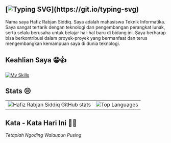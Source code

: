 ## [![Typing SVG](https://readme-typing-svg.demolab.com/?lines=Hai+Saya+Junior+Web+Developer+🌐;)](https://git.io/typing-svg)

Nama saya Hafiz Rabjan Siddiq. Saya adalah mahasiswa Teknik Informatika. Saya sangat tertarik dengan teknologi dan pengembangan perangkat lunak, serta selalu berusaha untuk belajar hal-hal baru di bidang ini. Saya berharap bisa berkontribusi dalam proyek-proyek yang bermanfaat dan terus mengembangkan kemampuan saya di dunia teknologi.

## Keahlian Saya 😁👍
[![My Skills](https://skillicons.dev/icons?i=js,html,css,php,laravel,python,mysql,nodejs,vscode,bootstrap,tailwindcss,sass,dart,swift)](https://skillicons.dev)

## Stats 😒
<table>
  <tr>
    <td>
      <img src="https://github-readme-stats.vercel.app/api?username=Hfzrbjnsddq&show_icons=true&theme=default" alt="Hafiz Rabjan Siddiq GitHub stats" />
    </td>
    <td>
      <img src="https://github-readme-stats.vercel.app/api/top-langs/?username=Hfzrbjnsddq&layout=donut" alt="Top Languages" />
    </td>
  </tr>
</table>

## Kata - Kata Hari Ini 🤦‍♂️
<i>Tetaplah Ngoding Walaupun Pusing</i>

